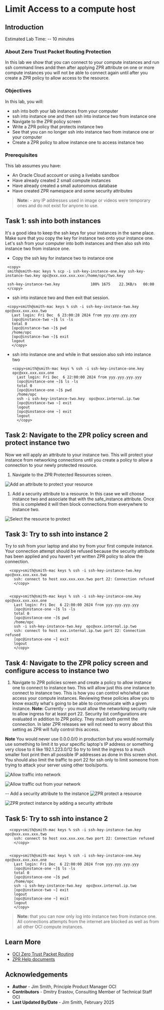 # Limit Access to a compute host

## Introduction

Estimated Lab Time: -- 10 minutes

### About Zero Trust Packet Routing Protection

In this lab we show that you can connect to your compute instances and run ssh command lines andd then after applying ZPR attribute on one or more compute instances you will not be able to connect again until after you create a ZPR policy to allow access to the resource.

### Objectives

In this lab, you will:

* ssh into both your lab instances from your computer
* ssh into instance one and then ssh into instance two from instance one
* Navigate to the ZPR policy screen
* Write a ZPR policy that protects instance two
* See that you can no longer ssh into instance two from instance one or your computer
* Create a ZPR policy to allow instance one to access instance two

### Prerequisites

This lab assumes you have:

* An Oracle Cloud account or using a livelabs sandbox
* Have already created 2 small compute instances
* Have already created a small autonomous database
* Have created ZPR namespace and some security attributes

> **Note:** - any IP addresses used in image or videos were temporary ones and do not exist for anyone to use.

## Task 1: ssh into both instances

It's a good idea to keep the ssh keys for your instances in the same place. Make sure that you copy the key for instance two onto your instance one.
Let's ssh from your computer into both instances and then also ssh into instance two from instance one.

* Copy the ssh key for instance two to instance one

 ```
  <copy>
  smith@smith-mac keys % scp -i ssh-key-instance-one.key ssh-key-instance-two.key opc@xxx.xxx.xxx.xxx:/home/opc/two.key

  ssh-key-instance-two.key              100% 1675    22.3KB/s   00:00
  </copy>
  ```

* ssh into instance two and then exit that session.

 ```
  <copy>smith@smith-mac keys % ssh -i ssh-key-instance-two.key  opc@xxx.xxx.xxx.two
    Last login: Fri Dec  6 23:00:28 2024 from yyy.yyy.yyy.yyy
    [opc@instance-two ~]$ ls -ls
    total 0
    [opc@instance-two ~]$ pwd
    /home/opc
    [opc@instance-two ~]$ exit
    logout
    </copy>
  ```
* ssh into instance one and while in that session also ssh into instance two
  ```
  <copy>smith@smith-mac keys % ssh -i ssh-key-instance-one.key  opc@xxx.xxx.xxx.one
    Last login: Fri Dec  6 22:00:00 2024 from yyy.yyy.yyy.yyy
    [opc@instance-one ~]$ ls -ls
    total 0
    [opc@instance-one ~]$ pwd
    /home/opc
    ssh -i ssh-key-instance-two.key  opc@xxx.internal.ip.two
    [opc@instance-two ~] exit
    logout
    [opc@instance-one ~] exit
    logout
    </copy>
  ```

## Task 2: Navigate to the ZPR policy screen and protect instance two

Now we will apply an attribute to your instance two. This will protect your instance from networking connections until you create a policy to allow a connection to your newly protected resource.

1. Navigate to the ZPR Protected Resources screen.

  ![Add an attribute to protect your resource](images/zpr-protected.png)

1. Add a security attribute to a resource. In this case we will choose instance two and associate that with the safe_instance attribute. Once this is completed it will then block connections from everywhere to instance two.

  ![Select the resource to protect](images/protect-vm.png)

## Task 3: Try to ssh into instance 2

Try to ssh from your laptop and also try from your first compute instance. Your connection attempt should be refused because the security attribute has been applied and you haven’t yet written ZPR policy to allow the connection.

```
  <copy>smith@smith-mac keys % ssh -i ssh-key-instance-two.key  opc@xxx.xxx.xxx.two
    ssh: connect to host xxx.xxx.xxx.two port 22: Connection refused
    </copy>


  <copy>smith@smith-mac keys % ssh -i ssh-key-instance-one.key  opc@xxx.xxx.xxx.one
    Last login: Fri Dec  6 22:00:00 2024 from yyy.yyy.yyy.yyy
    [opc@instance-one ~]$ ls -ls
    total 0
    [opc@instance-one ~]$ pwd
    /home/opc
    ssh -i ssh-key-instance-two.key  opc@xxx.internal.ip.two
    ssh: connect to host xxx.internal.ip.two port 22: Connection refused
    [opc@instance-one ~] exit
    logout
    </copy>
  ```

## Task 4: Navigate to the ZPR policy screen and configure access to instance two

1. Navigate to ZPR policies screen and create a policy to allow instance one to connect to instance two. This will allow just this one instance to connect to instance two. This is how you can control who/what can access your compute instances. Reviewing these policies allow you to know exactly what's going to be able to communicate with a given instance.
**Note:** Currently - you must allow the networking security rule to allow ingress for at least port 22. Security list configurations are evaluated in addition to ZPR policy. They must both permit the connection. In later ZPR releases we will not need to worry about this setting as ZPR will fully control this access.

**Note** You would never use 0.0.0.0/0 in production but you would normally use something to limit it to your specific laptop's IP address or something very close to it like 192.1.223.0/12 So try to limit the ingress to a much smaller foot print then all possible IP addresses as done in this screen shot. You should also limit the traffic to port 22 for ssh only to limit someone from trying to attack your server using other tools/ports.

  ![Allow traffic into network](images/ingress-rules.png)

  ![Allow traffic out from your network](images/egress-rules.png)

-- Add a security attribute to the instance
  ![ZPR protect a resource](images/zpr-protect-resource.png)

  ![ZPR protect instance by adding a security attribute](images/zpr-protect-instance-two.png)

## Task 5: Try to ssh into instance 2

```
  <copy>smith@smith-mac keys % ssh -i ssh-key-instance-two.key  opc@xxx.xxx.xxx.two
    ssh: connect to host xxx.xxx.xxx.two port 22: Connection refused
    </copy>


  <copy>smith@smith-mac keys % ssh -i ssh-key-instance-one.key  opc@xxx.xxx.xxx.one
    Last login: Fri Dec  6 22:00:00 2024 from yyy.yyy.yyy.yyy
    [opc@instance-one ~]$ ls -ls
    total 0
    [opc@instance-one ~]$ pwd
    /home/opc
    ssh -i ssh-key-instance-two.key  opc@xxx.internal.ip.two
    [opc@instance-two ~] exit
    logout
    [opc@instance-one ~] exit
    logout
    </copy>
  ```

> **Note:** that you can now only log into instance two from instance one. All connections attempts from the internet are blocked as well as from all other OCI compute instances.

## Learn More

* [OCI Zero Trust Packet Routing](https://www.oracle.com/security/cloud-security/zero-trust-packet-routing/)
* [ZPR Help documents](https://docs.oracle.com/en-us/iaas/Content/zero-trust-packet-routing/overview.htm)

## Acknowledgements

- **Author** - Jim Smith, Principle Product Manager OCI
- **Contributors** - Dmitry Erastov, Consulting Member of Technical Staff OCI
- **Last Updated By/Date** - Jim Smith, February 2025